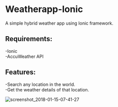 

# Weatherapp-Ionic  
A simple hybrid weather app using Ionic framework.  
## Requirements:
-Ionic  
-AccuWeather API  
## Features:  
-Search any location in the world.  
-Get the weather details of that location.  


![screenshot_2018-01-15-07-41-27](https://user-images.githubusercontent.com/34497214/34924434-4d354de2-f9c9-11e7-81a2-be00962159c1.png)





